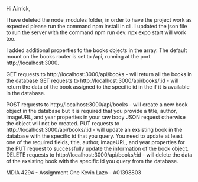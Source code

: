 Hi Airrick, 

I have deleted the node_modules folder, in order to have the project work as expected please run the command npm install in cli.
I updated the json file to run the server with the command npm run dev. npx expo start will work too. 

I added additional properties to the books objects in the array. 
The default mount on the books router is set to /api, running at the port http://localhost:3000.

GET requests to http://localhost:3000/api/books - will return all the books in the database
GET requests to http://localhost:3000/api/books/:id - will return the data of the book assigned to the specific id in the if it is available in the database.

POST requests to http://localhost:3000/api/books - will create a new book object in the database but it is required that you provide a title, author, imageURL, and year properties in your raw body JSON request otherwise the object will not be created.
PUT requests to http://localhost:3000/api/books/:id - will update an exsisting book in the database with the specific id that you query. You need to update at least one of the required fields, title, author, imageURL, and year properties for the PUT request to successfully update the information of the book object.
DELETE requests to http://localhost:3000/api/books/:id - will delete the data of the exsisting book with the specific id you query from the database.

MDIA 4294 - Assignment One
Kevin Lazo - A01398803



